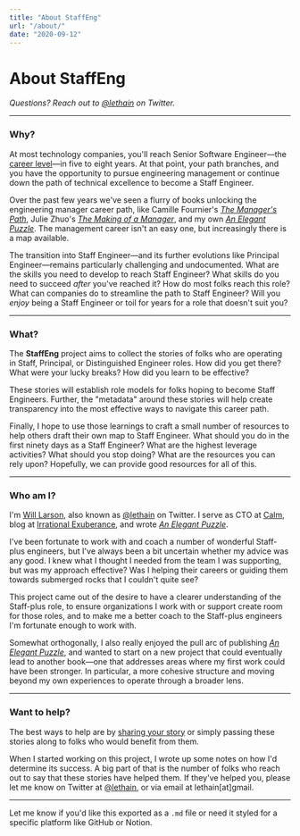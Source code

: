 ```yaml
---
title: "About StaffEng"
url: "/about/"
date: "2020-09-12"
---
```


# About StaffEng

*Questions? Reach out to [@lethain](https://twitter.com/lethain) on Twitter.*

---

### Why?

At most technology companies, you'll reach Senior Software Engineer—the [career level](https://lethain.com/mailbag-beyond-career-level/)—in five to eight years. At that point, your path branches, and you have the opportunity to pursue engineering management or continue down the path of technical excellence to become a Staff Engineer.

Over the past few years we've seen a flurry of books unlocking the engineering manager career path, like Camille Fournier's [*The Manager's Path*](https://www.amazon.com/Managers-Path-Leaders-Navigating-Growth/dp/1491973897), Julie Zhuo's [*The Making of a Manager*](https://www.amazon.com/Making-Manager-What-Everyone-Looks/dp/0735219567/), and my own [*An Elegant Puzzle*](https://www.amazon.com/Elegant-Puzzle-Systems-Engineering-Management/dp/1732265186). The management career isn't an easy one, but increasingly there is a map available.

The transition into Staff Engineer—and its further evolutions like Principal Engineer—remains particularly challenging and undocumented. What are the skills you need to develop to reach Staff Engineer? What skills do you need to succeed *after* you've reached it? How do most folks reach this role? What can companies do to streamline the path to Staff Engineer? Will you *enjoy* being a Staff Engineer or toil for years for a role that doesn't suit you?

---

### What?

The **StaffEng** project aims to collect the stories of folks who are operating in Staff, Principal, or Distinguished Engineer roles. How did you get there? What were your lucky breaks? How did you learn to be effective?

These stories will establish role models for folks hoping to become Staff Engineers. Further, the "metadata" around these stories will help create transparency into the most effective ways to navigate this career path.

Finally, I hope to use those learnings to craft a small number of resources to help others draft their own map to Staff Engineer. What should you do in the first ninety days as a Staff Engineer? What are the highest leverage activities? What should you stop doing? What are the resources you can rely upon? Hopefully, we can provide good resources for all of this.

---

### Who am I?

I'm [Will Larson](https://linkedin.com/in/will-larson-a44b543), also known as [@lethain](https://twitter.com/Lethain) on Twitter. I serve as CTO at [Calm](https://calm.com), blog at [Irrational Exuberance](https://lethain.com), and wrote [*An Elegant Puzzle*](https://www.amazon.com/Elegant-Puzzle-Systems-Engineering-Management/dp/1732265186).

I've been fortunate to work with and coach a number of wonderful Staff-plus engineers, but I've always been a bit uncertain whether my advice was any good. I knew what I thought I needed from the team I was supporting, but was my approach effective? Was I helping their careers or guiding them towards submerged rocks that I couldn't quite see?

This project came out of the desire to have a clearer understanding of the Staff-plus role, to ensure organizations I work with or support create room for those roles, and to make me a better coach to the Staff-plus engineers I'm fortunate enough to work with.

Somewhat orthogonally, I also really enjoyed the pull arc of publishing [*An Elegant Puzzle*](https://www.amazon.com/Elegant-Puzzle-Systems-Engineering-Management/dp/1732265186), and wanted to start on a new project that could eventually lead to another book—one that addresses areas where my first work could have been stronger. In particular, a more cohesive structure and moving beyond my own experiences to operate through a broader lens.

---

### Want to help?

The best ways to help are by [sharing your story](/share) or simply passing these stories along to folks who would benefit from them.

When I started working on this project, I wrote up some notes on how I'd determine its success. A big part of that is the number of folks who reach out to say that these stories have helped them. If they've helped you, please let me know on Twitter at [@lethain](https://twitter.com/Lethain), or via email at lethain[at]gmail.

--- 

Let me know if you'd like this exported as a `.md` file or need it styled for a specific platform like GitHub or Notion.